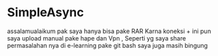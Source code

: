 # SimpleAsync
assalamualaikum pak saya hanya bisa  pake  RAR Karna koneksi + ini pun saya upload manual pake hape dan Vpn
, Seperti yg saya share permasalahan nya di e-learning pake git bash saya juga masih bingung
